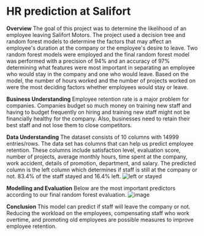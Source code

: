 # HR prediction at Salifort

**Overview**
The goal of this project was to determine the likelihood of an employee leaving Salifort Motors. The project used a decision tree and random forest models to determine the factors that may affect an employee's duration at the company or the employee's desire to leave. Two random forest models were employed and the final random forest model was performed with a precision of 94% and an accuracy of 97% determining what features were most important in separating an employee who would stay in the company and one who would leave. Based on the model, the number of hours worked and the number of projects worked on were the most deciding factors whether employees would stay or leave.

**Business Understanding**
Employee retention rate is a major problem for companies. Companies budget so much money on training new staff and having to budget frequently on hiring and training new staff might not be financially healthy for the company. Also, businesses need to retain their best staff and not lose them to close competitors. 

**Data Understanding**
The dataset consists of 10 columns with 14999 entries/rows. The data set has columns that can help us predict employee retention. These columns include satisfaction level, evaluation score, number of projects, average monthly hours, time spent at the company, work accident, details of promotion, department, and salary. The predicted column is the left column which determines if staff is still at the company or not. 83.4% of the staff stayed and 16.4% left.
![left or stayed](https://github.com/osasanalyst01/Salifort-motors/assets/145936122/37cd2a67-aa80-4532-8cd6-d79408b7e992)

**Modelling and Evaluation**
Below are the most important predictors according to our final random forest evaluation. 
![image](https://github.com/osasanalyst01/Salifort-motors/assets/145936122/e1de8ef4-33fc-4148-a3a7-fa97ab415723)

**Conclusion**
This model can predict if staff will leave the company or not. Reducing the workload on the employees, compensating staff who work overtime, and promoting old employees are possible measures to improve employee retention.
